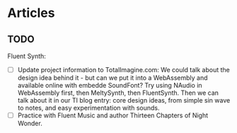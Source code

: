 # Articles

## TODO

Fluent Synth: 

- [ ] Update project information to TotalImagine.com: We could talk about the design idea behind it - but can we put it into a WebAssembly and available online with embedde SoundFont? Try using NAudio in WebAssembly first, then MeltySynth, then FluentSynth. Then we can talk about it in our TI blog entry: core design ideas, from simple sin wave to notes, and easy experimentation with sounds.
- [ ] Practice with Fluent Music and author Thirteen Chapters of Night Wonder.